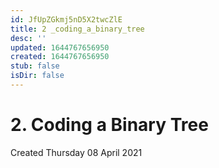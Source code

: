 ```yaml
---
id: JfUpZGkmj5nD5X2twcZlE
title: 2 _coding_a_binary_tree
desc: ''
updated: 1644767656950
created: 1644767656950
stub: false
isDir: false
---
```

# 2. Coding a Binary Tree
Created Thursday 08 April 2021



